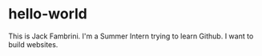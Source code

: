 # hello-world
This is Jack Fambrini. I'm a Summer Intern trying to learn Github. I want to build websites.
